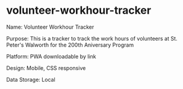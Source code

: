 # volunteer-workhour-tracker

Name: Volunteer Workhour Tracker

Purpose: This is a tracker to track the work hours of volunteers at St. Peter's Walworth for the 200th Aniversary Program

Platform: PWA downloadable by link

Design: Mobile, CSS responsive

Data Storage: Local
